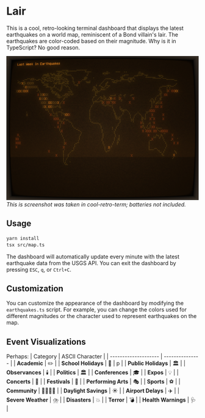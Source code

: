# Lair

This is a cool, retro-looking terminal dashboard that displays the latest earthquakes on a world map, reminiscent of a Bond villain's lair. The earthquakes are color-coded based on their magnitude. Why is it in TypeScript? No good reason.

![Earthquake Terminal Dashboard](./last-week-in-earthquakes.png)
*This is screenshot was taken in cool-retro-term; batteries not included.*

## Usage

```bash
yarn install
tsx src/map.ts
```

The dashboard will automatically update every minute with the latest earthquake data from the USGS API. You can exit the dashboard by pressing `ESC`, `q`, or `Ctrl+C`.

## Customization

You can customize the appearance of the dashboard by modifying the `earthquakes.ts` script. For example, you can change the colors used for different magnitudes or the character used to represent earthquakes on the map.

## Event Visualizations
Perhaps:
| Category             | ASCII Character |
| -------------------- | --------------- |
| **Academic**         | ✏️               |
| **School Holidays**  | 🏫               | p |
| **Public Holidays**  | 🏛️               |
| **Observances**      | 🕯️               |
| **Politics**         | 🏛️               |
| **Conferences**      | 🎓               |
| **Expos**            | 💡               |
| **Concerts**         | 🎤               |
| **Festivals**        | 🎊               |
| **Performing Arts**  | 🎭               |
| **Sports**           | ⚽️               |
| **Community**        | 👨‍👩‍👦‍👦               |
| **Daylight Savings** | ☀️               |
| **Airport Delays**   | ✈️               |
| **Severe Weather**   | ⛈️               |
| **Disasters**        | 💥               |
| **Terror**           | 💣               |
| **Health Warnings**  | 🩺               |
